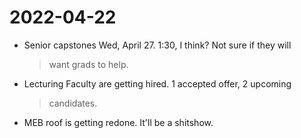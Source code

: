 # 2022-04-22

-   Senior capstones Wed, April 27. 1:30, I think? Not sure if they will
    > want grads to help.

-   Lecturing Faculty are getting hired. 1 accepted offer, 2 upcoming
    > candidates.

-   MEB roof is getting redone. It'll be a shitshow.

